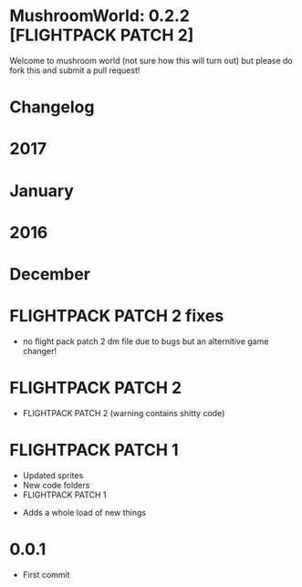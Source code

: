 # MushroomWorld: 0.2.2 [FLIGHTPACK PATCH 2]
Welcome to mushroom world (not sure how this will turn out) but please do fork this and submit a pull request!

# Changelog
# 2017
# January


# 2016
# December

# FLIGHTPACK PATCH 2 fixes
- no flight pack patch 2 dm file due to bugs but an alternitive game changer!

# FLIGHTPACK PATCH 2
- FLIGHTPACK PATCH 2 (warning contains shitty code)

# FLIGHTPACK PATCH 1
- Updated sprites
- New code folders
- FLIGHTPACK PATCH 1
* Adds a whole load of new things 

# 0.0.1
- First commit
